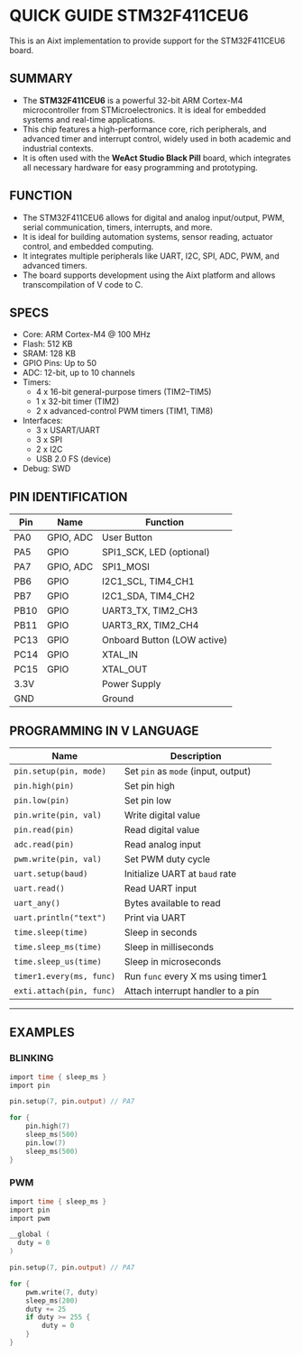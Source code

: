 # QUICK GUIDE STM32F411CEU6

This is an Aixt implementation to provide support for the STM32F411CEU6 board.

## SUMMARY

* The **STM32F411CEU6** is a powerful 32-bit ARM Cortex-M4 microcontroller from STMicroelectronics. It is ideal for embedded systems and real-time applications.
* This chip features a high-performance core, rich peripherals, and advanced timer and interrupt control, widely used in both academic and industrial contexts.
* It is often used with the **WeAct Studio Black Pill** board, which integrates all necessary hardware for easy programming and prototyping.

## FUNCTION

* The STM32F411CEU6 allows for digital and analog input/output, PWM, serial communication, timers, interrupts, and more.
* It is ideal for building automation systems, sensor reading, actuator control, and embedded computing.
* It integrates multiple peripherals like UART, I2C, SPI, ADC, PWM, and advanced timers.
* The board supports development using the Aixt platform and allows transcompilation of V code to C.

## SPECS

* Core: ARM Cortex-M4 @ 100 MHz
* Flash: 512 KB
* SRAM: 128 KB
* GPIO Pins: Up to 50
* ADC: 12-bit, up to 10 channels
* Timers: 
  * 4 x 16-bit general-purpose timers (TIM2–TIM5)
  * 1 x 32-bit timer (TIM2)
  * 2 x advanced-control PWM timers (TIM1, TIM8)
* Interfaces:
  * 3 x USART/UART
  * 3 x SPI
  * 2 x I2C
  * USB 2.0 FS (device)
* Debug: SWD

## PIN IDENTIFICATION

| Pin    | Name      | Function                     |
|--------|-----------|------------------------------|
| PA0    | GPIO, ADC | User Button                  |
| PA5    | GPIO      | SPI1_SCK, LED (optional)     |
| PA7    | GPIO, ADC | SPI1_MOSI                    |
| PB6    | GPIO      | I2C1_SCL, TIM4_CH1           |
| PB7    | GPIO      | I2C1_SDA, TIM4_CH2           |
| PB10   | GPIO      | UART3_TX, TIM2_CH3           |
| PB11   | GPIO      | UART3_RX, TIM2_CH4           |
| PC13   | GPIO      | Onboard Button (LOW active)  |
| PC14   | GPIO      | XTAL_IN                      |
| PC15   | GPIO      | XTAL_OUT                     |
| 3.3V   |           | Power Supply                 |
| GND    |           | Ground                       |

## PROGRAMMING IN V LANGUAGE

| Name                        | Description                                       |
|-----------------------------|---------------------------------------------------|
| `pin.setup(pin, mode)`      | Set `pin` as `mode` (input, output)              |
| `pin.high(pin)`             | Set pin high                                     |
| `pin.low(pin)`              | Set pin low                                      |
| `pin.write(pin, val)`       | Write digital value                              |
| `pin.read(pin)`             | Read digital value                               |
| `adc.read(pin)`             | Read analog input                                |
| `pwm.write(pin, val)`       | Set PWM duty cycle                               |
| `uart.setup(baud)`          | Initialize UART at `baud` rate                   |
| `uart.read()`               | Read UART input                                  |
| `uart_any()`                | Bytes available to read                          |
| `uart.println("text")`      | Print via UART                                   |
| `time.sleep(time)`          | Sleep in seconds                                 |
| `time.sleep_ms(time)`       | Sleep in milliseconds                            |
| `time.sleep_us(time)`       | Sleep in microseconds                            |
| `timer1.every(ms, func)`    | Run `func` every X ms using timer1               |
| `exti.attach(pin, func)`    | Attach interrupt handler to a pin                |

---

## EXAMPLES

### BLINKING

```v
import time { sleep_ms }
import pin

pin.setup(7, pin.output) // PA7

for {
    pin.high(7)
    sleep_ms(500)
    pin.low(7)
    sleep_ms(500)
}
```
### PWM

```v
import time { sleep_ms }
import pin
import pwm

__global (
  duty = 0
)

pin.setup(7, pin.output) // PA7

for {
    pwm.write(7, duty)
    sleep_ms(200)
    duty += 25
    if duty >= 255 {
        duty = 0
    }
}

